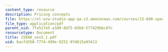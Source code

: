 ```yaml
---
content_type: resource
description: Pricing concepts
file: https://ol-ocw-studio-app-qa.s3.amazonaws.com/courses/15-840-special-seminar-in-marketing-marketing-management-spring-2004/8acfd3587774499e925197d615a93413_15840_ses5_1.pdf
file_type: application/pdf
parent_uid: 7fa517e5-a3d9-8d75-03b8-577429bbc07c
resourcetype: Document
title: 15840_ses5_1.pdf
uid: 8acfd358-7774-499e-9251-97d615a93413
---
```

